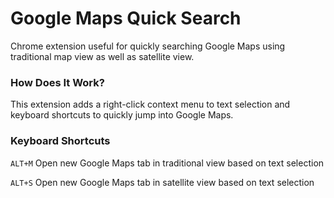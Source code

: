 # Google Maps Quick Search

Chrome extension useful for quickly searching Google Maps using traditional map view as well as satellite view.

### How Does It Work?

This extension adds a right-click context menu to text selection and keyboard shortcuts to quickly jump into Google Maps.

### Keyboard Shortcuts

`ALT+M` Open new Google Maps tab in traditional view based on text selection

`ALT+S` Open new Google Maps tab in satellite view based on text selection
